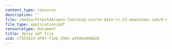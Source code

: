 ```yaml
---
content_type: resource
description: ''
file: /media/https%3A/open-learning-course-data-rc.s3.amazonaws.com/6-042j-mathematics-for-computer-science-spring-2015/cf335623df07f1eb2565a9596e94b620_L30HPgryd6I.pdf
file_type: application/pdf
resourcetype: Document
title: 3play pdf file
uid: cf335623-df07-f1eb-2565-a9596e94b620
---
```

